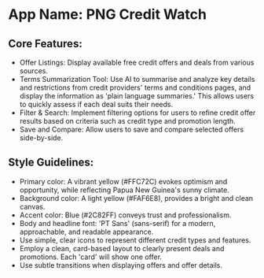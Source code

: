 # **App Name**: PNG Credit Watch

## Core Features:

- Offer Listings: Display available free credit offers and deals from various sources.
- Terms Summarization Tool: Use AI to summarise and analyze key details and restrictions from credit providers' terms and conditions pages, and display the information as 'plain language summaries.' This allows users to quickly assess if each deal suits their needs.
- Filter & Search: Implement filtering options for users to refine credit offer results based on criteria such as credit type and promotion length.
- Save and Compare: Allow users to save and compare selected offers side-by-side.

## Style Guidelines:

- Primary color: A vibrant yellow (#FFC72C) evokes optimism and opportunity, while reflecting Papua New Guinea's sunny climate.
- Background color: A light yellow (#FAF6E8), provides a bright and clean canvas.
- Accent color: Blue (#2C82FF) conveys trust and professionalism.
- Body and headline font: 'PT Sans' (sans-serif) for a modern, approachable, and readable appearance. 
- Use simple, clear icons to represent different credit types and features.
- Employ a clean, card-based layout to clearly present deals and promotions. Each 'card' will show one offer.
- Use subtle transitions when displaying offers and offer details.